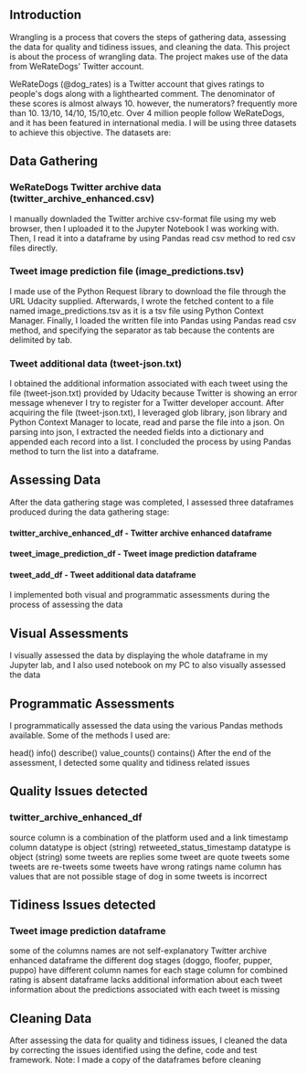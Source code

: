 ## Introduction
Wrangling is a process that covers the steps of gathering data, assessing the data for quality and tidiness issues, and cleaning the data. This project is about the process of wrangling data. The project makes use of the data from WeRateDogs' Twitter account.

WeRateDogs (@dog_rates) is a Twitter account that gives ratings to people's dogs along with a lighthearted comment. The denominator of these scores is almost always 10. however, the numerators? frequently more than 10. 13/10, 14/10, 15/10,etc. Over 4 million people follow WeRateDogs, and it has been featured in international media.
I will be using three datasets to achieve this objective. The datasets are:

## Data Gathering
### WeRateDogs Twitter archive data (twitter_archive_enhanced.csv)
I manually downladed the Twitter archive csv-format file using my web browser, then I uploaded it to the Jupyter Notebook I was working with. Then, I read it into a dataframe by using Pandas read csv method to red csv files directly.

### Tweet image prediction file (image_predictions.tsv)
I made use of the Python Request library to download the file through the URL Udacity supplied. Afterwards, I wrote the fetched content to a file named image_predictions.tsv as it is a tsv file using Python Context Manager. Finally, I loaded the written file into Pandas using Pandas read csv method, and specifying the separator as tab because the contents are delimited by tab.

### Tweet additional data (tweet-json.txt)
I obtained the additional information associated with each tweet using the file (tweet-json.txt) provided by Udacity because Twitter is showing an error message whenever I try to register for a Twitter developer account. After acquiring the file (tweet-json.txt), I leveraged glob library, json library and Python Context Manager to locate, read and parse the file into a json. On parsing into json, I extracted the needed fields into a dictionary and appended each record into a list. I concluded the process by using Pandas method to turn the list into a dataframe.

## Assessing Data
After the data gathering stage was completed, I assessed three dataframes produced during the data gathering stage:

#### twitter_archive_enhanced_df - Twitter archive enhanced dataframe
#### tweet_image_prediction_df - Tweet image prediction dataframe
#### tweet_add_df - Tweet additional data dataframe
I implemented both visual and programmatic assessments during the process of assessing the data

## Visual Assessments
I visually assessed the data by displaying the whole dataframe in my Jupyter lab, and I also used notebook on my PC to also visually assessed the data

## Programmatic Assessments
I programmatically assessed the data using the various Pandas methods available. Some of the methods I used are:

head()
info()
describe()
value_counts()
contains()
After the end of the assessment, I detected some quality and tidiness related issues

## Quality Issues detected
### twitter_archive_enhanced_df
source column is a combination of the platform used and a link
timestamp column datatype is object (string)
retweeted_status_timestamp datatype is object (string)
some tweets are replies
some tweet are quote tweets
some tweets are re-tweets
some tweets have wrong ratings
name column has values that are not possible
stage of dog in some tweets is incorrect
## Tidiness Issues detected
### Tweet image prediction dataframe
some of the columns names are not self-explanatory
Twitter archive enhanced dataframe
the different dog stages (doggo, floofer, pupper, puppo) have different column names for each stage
column for combined rating is absent
dataframe lacks additional information about each tweet
information about the predictions associated with each tweet is missing
## Cleaning Data
After assessing the data for quality and tidiness issues, I cleaned the data by correcting the issues identified using the define, code and test framework. Note: I made a copy of the dataframes before cleaning